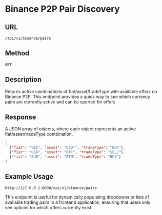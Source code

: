 # Binance P2P Pair Discovery

## URL

`/api/v1/binance/pairs`

## Method

`GET`

## Description

Returns active combinations of fiat/asset/tradeType with available offers on Binance P2P.
This endpoint provides a quick way to see which currency pairs are currently active and can be queried for offers.

## Response

A JSON array of objects, where each object represents an active fiat/asset/tradeType combination.

```json
[
  {"fiat": "VES", "asset": "USDT", "tradeType": "BUY"},
  {"fiat": "USD", "asset": "BTC", "tradeType": "SELL"},
  {"fiat": "EUR", "asset": "ETH", "tradeType": "BUY"}
]
```

## Example Usage

```
http://127.0.0.1:8000/api/v1/binance/pairs
```

This endpoint is useful for dynamically populating dropdowns or lists of available trading pairs in a frontend application, ensuring that users only see options for which offers currently exist.
